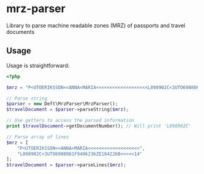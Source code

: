 # mrz-parser

Library to parse machine readable zones (MRZ) of passports and travel documents

## Usage

Usage is straightforward:

```php
<?php

$mrz = "P<UTOERIKSSON<<ANNA<MARIA<<<<<<<<<<<<<<<<<<<L898902C<3UTO6908061F9406236ZE184226B<<<<<14";

// Parse string
$parser = new Deft\MrzParser\MrzParser();
$travelDocument = $parser->parseString($mrz);

// Use getters to access the parsed information
print $travelDocument->getDocumentNumber(); // Will print 'L898902C'

// Parse array of lines
$mrz = [
    "P<UTOERIKSSON<<ANNA<MARIA<<<<<<<<<<<<<<<<<<<",
    "L898902C<3UTO6908061F9406236ZE184226B<<<<<14"
];
$travelDocument = $parser->parseLines($mrz);
```